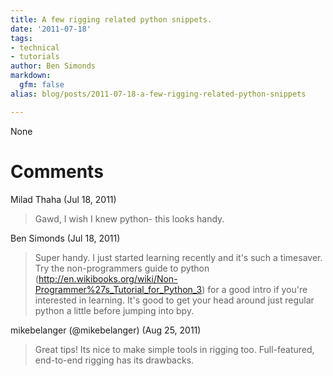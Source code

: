 ```yaml
---
title: A few rigging related python snippets.
date: '2011-07-18'
tags:
- technical
- tutorials
author: Ben Simonds
markdown:
  gfm: false
alias: blog/posts/2011-07-18-a-few-rigging-related-python-snippets

---
```


None




# Comments


Milad Thaha (Jul 18, 2011)
> Gawd, I wish I knew python- this looks handy.

Ben Simonds (Jul 18, 2011)
> Super handy. I just started learning recently and it's such a timesaver. Try the non-programmers guide to python (http://en.wikibooks.org/wiki/Non-Programmer%27s_Tutorial_for_Python_3) for a good intro if you're interested in learning. It's good to get your head around just regular python a little before jumping into bpy.

mikebelanger (@mikebelanger) (Aug 25, 2011)
> Great tips!  Its nice to make simple tools in rigging too.   Full-featured, end-to-end rigging has its drawbacks.

